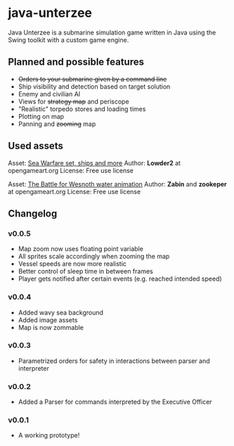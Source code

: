 # java-unterzee
Java Unterzee is a submarine simulation game written in Java using the Swing toolkit with a custom game engine.

## Planned and possible features
* ~~Orders to your submarine given by a command line~~
* Ship visibility and detection based on target solution
* Enemy and civilian AI
* Views for ~~strategy map~~ and periscope
* "Realistic" torpedo stores and loading times
* Plotting on map
* Panning and ~~zooming~~ map

## Used assets
Asset: [Sea Warfare set, ships and more](https://opengameart.org/content/sea-warfare-set-ships-and-more)
Author: **Lowder2** at opengameart.org
License: Free use license

Asset: [The Battle for Wesnoth water animation](https://opengameart.org/content/the-battle-for-wesnoth-water-animation)
Author: **Zabin** and **zookeper** at opengameart.org
License:  Free use license

## Changelog

### v0.0.5
* Map zoom now uses floating point variable
* All sprites scale accordingly when zooming the map
* Vessel speeds are now more realistic
* Better control of sleep time in between frames
* Player gets notified after certain events (e.g. reached intended speed)

### v0.0.4
* Added wavy sea background
* Added image assets
* Map is now zommable

### v0.0.3
* Parametrized orders for safety in interactions between parser and interpreter

### v0.0.2
* Added a Parser for commands interpreted by the Executive Officer

### v0.0.1
* A working prototype!
